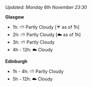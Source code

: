 *Updated: Monday 6th November 23:30*

**Glasgow**

* 1h: :partly_sunny: Partly Cloudy [:umbrella: as of 1h]
* 2h: :partly_sunny: Partly Cloudy [:cloud: as of 1h]
* 3h: :partly_sunny: Partly Cloudy
* 4h - 12h: :cloud: Cloudy

**Edinburgh**

* 1h - 4h: :partly_sunny: Partly Cloudy
* 5h - 12h: :cloud: Cloudy
